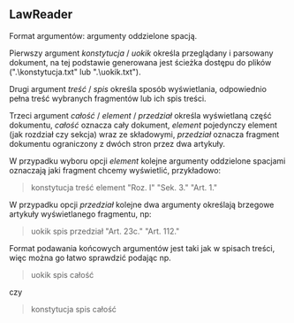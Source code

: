 ## LawReader
Format argumentów: argumenty oddzielone spacją.

Pierwszy argument _konstytucja_ / _uokik_ określa przeglądany i parsowany dokument, na tej podstawie generowana jest ścieżka dostępu do plików (".\konstytucja.txt" lub ".\uokik.txt").

Drugi argument _treść_ / _spis_ określa sposób wyświetlania, odpowiednio pełna treść wybranych fragmentów lub ich spis treści.

Trzeci argument _całość_ / _element_ / _przedział_ określa wyświetlaną część dokumentu, _całość_ oznacza cały dokument, 
_element_ pojedynczy element (jak rozdział czy sekcja) wraz ze składowymi, _przedział_ oznacza fragment dokumentu ograniczony z dwóch stron przez dwa artykuły.

W przypadku wyboru opcji _element_ kolejne argumenty oddzielone spacjami oznaczają jaki fragment chcemy wyświetlić, 
przykładowo:
>konstytucja treść element "Roz. I" "Sek. 3." "Art. 1."

W przypadku opcji _przedział_ kolejne dwa argumenty określają brzegowe artykuły wyświetlanego fragmentu, np:
>uokik spis przedział "Art. 23c." "Art. 112."

Format podawania końcowych argumentów jest taki jak w spisach treści, więc można go łatwo sprawdzić podając np.
>uokik spis całość

czy
>konstytucja spis całość
